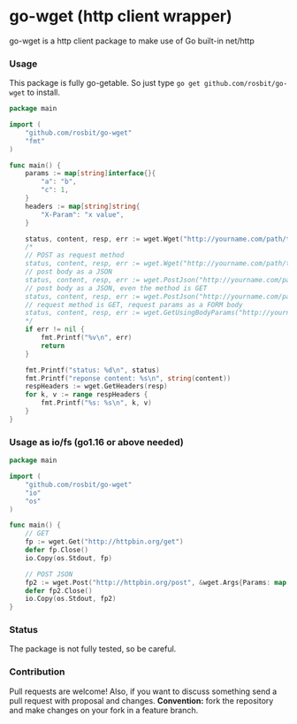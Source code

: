 # go-wget (http client wrapper)

go-wget is a http client package to make use of Go built-in net/http

### Usage

This package is fully go-getable. So just type `go get github.com/rosbit/go-wget` to install.

```go
package main

import (
	"github.com/rosbit/go-wget"
	"fmt"
)

func main() {
	params := map[string]interface{}{
		"a": "b",
		"c": 1,
	}
	headers := map[string]string{
		"X-Param": "x value",
	}

	status, content, resp, err := wget.Wget("http://yourname.com/path/to/url", "get", params, headers)
	/*
	// POST as request method
	status, content, resp, err := wget.Wget("http://yourname.com/path/to/url", "post", params, headers)
	// post body as a JSON 
	status, content, resp, err := wget.PostJson("http://yourname.com/path/to/url", "", params, headers)
	// post body as a JSON, even the method is GET
	status, content, resp, err := wget.PostJson("http://yourname.com/path/to/url", "GET", params, headers)
	// request method is GET, request params as a FORM body
	status, content, resp, err := wget.GetUsingBodyParams("http://yourname.com/path/to/url", params, headers)
	*/
	if err != nil {
		fmt.Printf("%v\n", err)
		return
	}

	fmt.Printf("status: %d\n", status)
	fmt.Printf("reponse content: %s\n", string(content))
	respHeaders := wget.GetHeaders(resp)
	for k, v := range respHeaders {
		fmt.Printf("%s: %s\n", k, v)
	}
}
```

### Usage as io/fs (go1.16 or above needed)
```go
package main

import (
	"github.com/rosbit/go-wget"
	"io"
	"os"
)

func main() {
	// GET
	fp := wget.Get("http://httpbin.org/get")
	defer fp.Close()
	io.Copy(os.Stdout, fp)

	// POST JSON
	fp2 := wget.Post("http://httpbin.org/post", &wget.Args{Params: map[string]interface{}{"a": "b", "c": 1}, WithJson: true})
	defer fp2.Close()
	io.Copy(os.Stdout, fp2)
}
```

### Status

The package is not fully tested, so be careful.

### Contribution

Pull requests are welcome! Also, if you want to discuss something send a pull request with proposal and changes.
__Convention:__ fork the repository and make changes on your fork in a feature branch.
